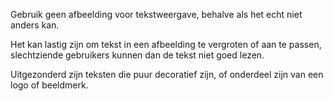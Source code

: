 <!-- @license CC0-1.0 -->

Gebruik geen afbeelding voor tekstweergave, behalve als het echt niet anders kan.

Het kan lastig zijn om tekst in een afbeelding te vergroten of aan te passen, slechtziende gebruikers kunnen dan de tekst niet goed lezen.

Uitgezonderd zijn teksten die puur decoratief zijn, of onderdeel zijn van een logo of beeldmerk.
